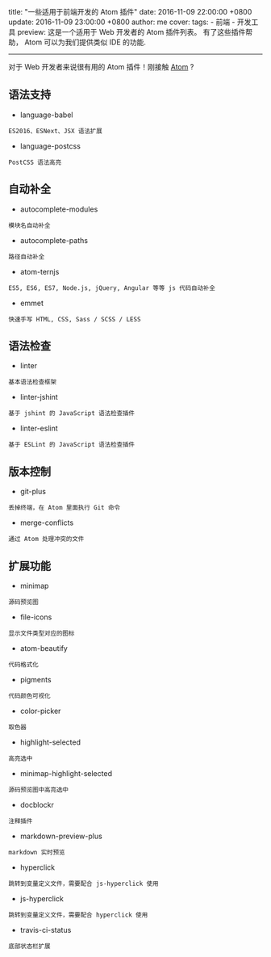 title: "一些适用于前端开发的 Atom 插件"
date: 2016-11-09 22:00:00 +0800
update: 2016-11-09 23:00:00 +0800
author: me
cover:
tags:
    - 前端
    - 开发工具
preview: 这是一个适用于 Web 开发者的 Atom 插件列表。 有了这些插件帮助， Atom 可以为我们提供类似 IDE 的功能.

---
对于 Web 开发者来说很有用的 Atom 插件！刚接触 [Atom](https://atom.io/) ?

## 语法支持
* language-babel

```
ES2016、ESNext、JSX 语法扩展
```
* language-postcss

```
PostCSS 语法高亮
```

## 自动补全
* autocomplete-modules

```
模块名自动补全
```
* autocomplete-paths

```
路径自动补全
```
* atom-ternjs

```
ES5, ES6, ES7, Node.js, jQuery, Angular 等等 js 代码自动补全
```
* emmet

```
快速手写 HTML, CSS, Sass / SCSS / LESS
```

## 语法检查
* linter

```
基本语法检查框架
```
* linter-jshint

```
基于 jshint 的 JavaScript 语法检查插件
```
* linter-eslint

```
基于 ESLint 的 JavaScript 语法检查插件
```

## 版本控制
* git-plus

```
丢掉终端，在 Atom 里面执行 Git 命令
```
* merge-conflicts

```
通过 Atom 处理冲突的文件
```

## 扩展功能
* minimap

```
源码预览图
```
* file-icons

```
显示文件类型对应的图标
```
* atom-beautify

```
代码格式化
```
* pigments

```
代码颜色可视化
```
* color-picker

```
取色器
```
* highlight-selected

```
高亮选中
```
* minimap-highlight-selected

```
源码预览图中高亮选中
```
* docblockr

```
注释插件
```
* markdown-preview-plus

```
markdown 实时预览
```
* hyperclick

```
跳转到变量定义文件，需要配合 js-hyperclick 使用
```
* js-hyperclick

```
跳转到变量定义文件，需要配合 hyperclick 使用
```
* travis-ci-status

```
底部状态栏扩展
```
